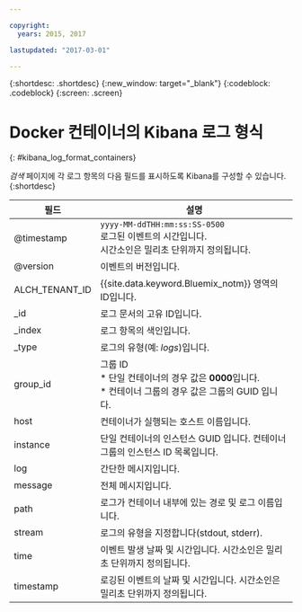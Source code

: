 ```yaml
---

copyright:
  years: 2015, 2017

lastupdated: "2017-03-01"

---
```



{:shortdesc: .shortdesc}
{:new_window: target="_blank"}
{:codeblock: .codeblock}
{:screen: .screen}


# Docker 컨테이너의 Kibana 로그 형식
{: #kibana_log_format_containers}

*검색* 페이지에 각 로그 항목의 다음 필드를 표시하도록 Kibana를 구성할 수 있습니다.
{:shortdesc}

| 필드  | 설명 |
|-------|-------------|
| @timestamp | `yyyy-MM-ddTHH:mm:ss:SS-0500`  <br> 로그된 이벤트의 시간입니다. <br> 시간소인은 밀리초 단위까지 정의됩니다.  |
| @version | 이벤트의 버전입니다. |
| ALCH_TENANT_ID | {{site.data.keyword.Bluemix_notm}} 영역의 ID입니다. |
| \_id | 로그 문서의 고유 ID입니다. |
| \_index | 로그 항목의 색인입니다. |
| \_type | 로그의 유형(예: *logs*)입니다. |
| group_id | 그룹 ID<br> * 단일 컨테이너의 경우 값은 **0000**입니다. <br> * 컨테이너 그룹의 경우 값은 그룹의 GUID 입니다.  |
| host | 컨테이너가 실행되는 호스트 이름입니다. |
| instance | 단일 컨테이너의 인스턴스 GUID 입니다. 컨테이너 그룹의 인스턴스 ID 목록입니다.|
| log | 간단한 메시지입니다. |
| message | 전체 메시지입니다. |
| path | 로그가 컨테이너 내부에 있는 경로 및 로그 이름입니다. |
| stream | 로그의 유형을 지정합니다(stdout, stderr). |
| time | 이벤트 발생 날짜 및 시간입니다. 시간소인은 밀리초 단위까지 정의됩니다. |
| timestamp | 로깅된 이벤트의 날짜 및 시간입니다. 시간소인은 밀리초 단위까지 정의됩니다.  |



